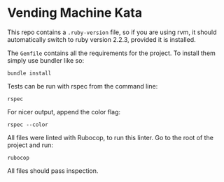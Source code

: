 Vending Machine Kata
===

This repo contains a `.ruby-version` file, so if you are using rvm, it should
automatically switch to ruby version 2.2.3, provided it is installed.

The `Gemfile` contains all the requirements for the project. To install them
simply use bundler like so:
```
bundle install
```

Tests can be run with rspec from the command line:
```
rspec
```

For nicer output, append the color flag:
```
rspec --color
```

All files were linted with Rubocop, to run this linter. Go to the root of the
project and run:
```
rubocop
```
All files should pass inspection.
